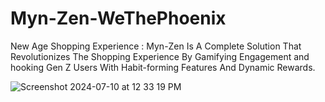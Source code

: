 # Myn-Zen-WeThePhoenix
 

New Age Shopping Experience :  Myn-Zen Is A Complete Solution That Revolutionizes The Shopping Experience By Gamifying Engagement and hooking Gen Z Users With Habit-forming Features And Dynamic Rewards.

 
![Screenshot 2024-07-10 at 12 33 19 PM](https://github.com/p-singh9950/Myn-Zen-WeThePhoenix-/assets/139635900/83666dfd-cce8-46b2-81e4-34118aaadd0c)
